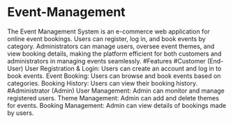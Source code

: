 # Event-Management
The Event Management System is an e-commerce web application for online event bookings. Users can register, log in, and book events by category. Administrators can manage users, oversee event themes, and view booking details, making the platform efficient for both customers and administrators in managing events seamlessly.
#Features
#Customer (End-User)
User Registration & Login: Users can create an account and log in to book events.
Event Booking: Users can browse and book events based on categories.
Booking History: Users can view their booking history.
#Administrator (Admin)
User Management: Admin can monitor and manage registered users.
Theme Management: Admin can add and delete themes for events.
Booking Management: Admin can view details of bookings made by users.
